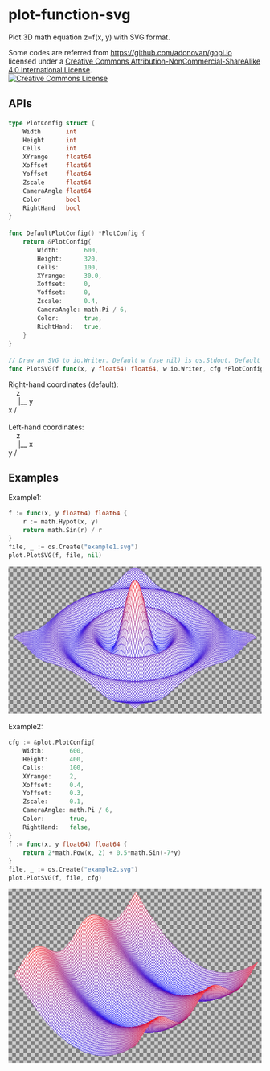 # plot-function-svg
Plot 3D math equation z=f(x, y) with SVG format.

Some codes are referred from https://github.com/adonovan/gopl.io  
licensed under a <a rel="license" href="http://creativecommons.org/licenses/by-nc-sa/4.0/">Creative Commons Attribution-NonCommercial-ShareAlike 4.0 International License</a>.<br/>
<a rel="license" href="http://creativecommons.org/licenses/by-nc-sa/4.0/"><img alt="Creative Commons License" style="border-width:0" src="https://i.creativecommons.org/l/by-nc-sa/4.0/88x31.png"/></a>

## APIs
```go
type PlotConfig struct {
	Width       int
	Height      int
	Cells       int
	XYrange     float64
    Xoffset     float64
	Yoffset     float64
	Zscale      float64
	CameraAngle float64
	Color       bool
    RightHand   bool
}

func DefaultPlotConfig() *PlotConfig {
	return &PlotConfig{
		Width:       600,
		Height:      320,
		Cells:       100,
		XYrange:     30.0,
		Xoffset:     0,
		Yoffset:     0,
		Zscale:      0.4,
		CameraAngle: math.Pi / 6,
		Color:       true,
        RightHand:   true,
	}
}

// Draw an SVG to io.Writer. Default w (use nil) is os.Stdout. Default cfg (use nil) is DefaultPlotConfig().
func PlotSVG(f func(x, y float64) float64, w io.Writer, cfg *PlotConfig) 

```
  
Right-hand coordinates (default):  
&nbsp;&nbsp;&nbsp;&nbsp;z  
&nbsp;&nbsp;&nbsp;&nbsp;&nbsp;|__ y  
x /  
<br>
Left-hand coordinates:  
&nbsp;&nbsp;&nbsp;&nbsp;z  
&nbsp;&nbsp;&nbsp;&nbsp;&nbsp;|__ x  
y /  

## Examples
Example1:  
```go
f := func(x, y float64) float64 {
	r := math.Hypot(x, y)
	return math.Sin(r) / r
}
file, _ := os.Create("example1.svg")
plot.PlotSVG(f, file, nil)
```
![image](https://github.com/HansenH/plot-function-svg/blob/main/examples/example1/example1.png)  

Example2:  
```go
cfg := &plot.PlotConfig{
	Width:       600,
	Height:      400,
	Cells:       100,
	XYrange:     2,
	Xoffset:     0.4,
	Yoffset:     0.3,
	Zscale:      0.1,
	CameraAngle: math.Pi / 6,
	Color:       true,
	RightHand:   false,
}
f := func(x, y float64) float64 {
	return 2*math.Pow(x, 2) + 0.5*math.Sin(-7*y)
}
file, _ := os.Create("example2.svg")
plot.PlotSVG(f, file, cfg)
```
![image](https://github.com/HansenH/plot-function-svg/blob/main/examples/example2/example2.png)  
